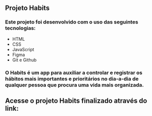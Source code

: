 ## Projeto Habits

### Este projeto foi desenvolvido com o uso das seguintes tecnologias:

- HTML
- CSS
- JavaScript
- Figma
- Git e Github

### O Habits é um app para auxiliar a controlar e registrar os hábitos mais importantes e prioritários no dia-a-dia de qualquer pessoa que procura uma vida mais organizada.

## Acesse o projeto Habits finalizado através do link: 
